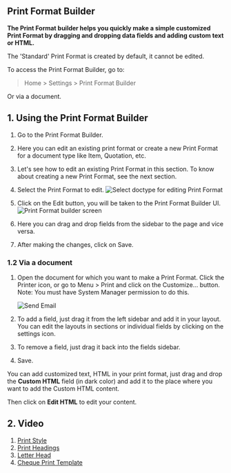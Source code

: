 ## Print Format Builder

**The Print Format builder helps you quickly make a simple customized Print Format by dragging and dropping data fields and adding custom text or HTML.**

The 'Standard' Print Format is created by default, it cannot be edited.

To access the Print Format Builder, go to:

> Home > Settings > Print Format Builder

Or via a document.

## 1\. Using the Print Format Builder

1.  Go to the Print Format Builder.
2.  Here you can edit an existing print format or create a new Print Format for a document type like Item, Quotation, etc.
3.  Let's see how to edit an existing Print Format in this section. To know about creating a new Print Format, see the next section.
4.  Select the Print Format to edit. ![Select doctype for editing Print Format](https://docs.erpnext.com/files/print-format-builder-edit.png)
    
5.  Click on the Edit button, you will be taken to the Print Format Builder UI. ![Print Format builder screen](https://docs.erpnext.com/files/print-format-builder-screen.png)
    
6.  Here you can drag and drop fields from the sidebar to the page and vice versa.
    
7.  After making the changes, click on Save.

### 1.2 Via a document

1.  Open the document for which you want to make a Print Format. Click the Printer icon, or go to Menu > Print and click on the Customize... button. Note: You must have System Manager permission to do this.
    
    ![Send Email](https://docs.erpnext.com/files/print-format-builder-1.gif)
    
2.  To add a field, just drag it from the left sidebar and add it in your layout. You can edit the layouts in sections or individual fields by clicking on the settings icon.
    
3.  To remove a field, just drag it back into the fields sidebar.
    
4.  Save.
    

You can add customized text, HTML in your print format, just drag and drop the **Custom HTML** field (in dark color) and add it to the place where you want to add the Custom HTML content.

Then click on **Edit HTML** to edit your content.

## 2\. Video

1.  [Print Style](https://docs.erpnext.com/docs/v13/user/manual/en/setting-up/print/print-style)
2.  [Print Headings](https://docs.erpnext.com/docs/v13/user/manual/en/setting-up/print/print-headings)
3.  [Letter Head](https://docs.erpnext.com/docs/v13/user/manual/en/setting-up/print/letter-head)
4.  [Cheque Print Template](https://docs.erpnext.com/docs/v13/user/manual/en/setting-up/print/cheque-print-template)